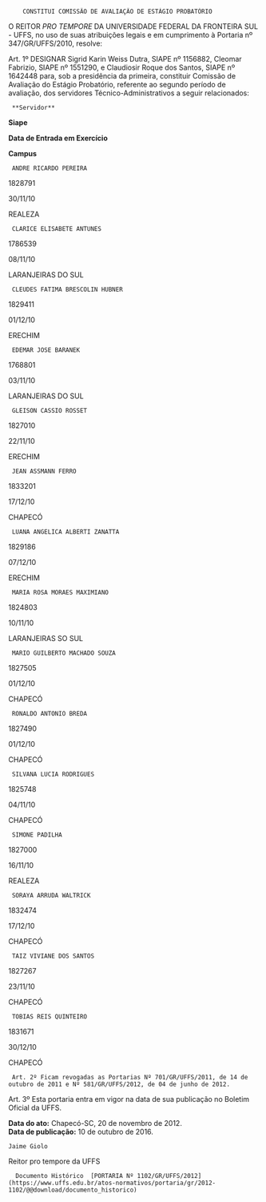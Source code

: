         CONSTITUI COMISSÃO DE AVALIAÇÃO DE ESTÁGIO PROBATÓRIO  

O REITOR *PRO TEMPORE* DA UNIVERSIDADE FEDERAL DA FRONTEIRA SUL - UFFS, no uso de suas atribuições legais e em cumprimento à Portaria nº 347/GR/UFFS/2010, resolve:

 Art. 1º DESIGNAR Sigrid Karin Weiss Dutra, SIAPE nº 1156882, Cleomar Fabrizio, SIAPE nº 1551290, e Claudiosir Roque dos Santos, SIAPE nº 1642448 para, sob a presidência da primeira, constituir Comissão de Avaliação do Estágio Probatório, referente ao segundo período de avaliação, dos servidores Técnico-Administrativos a seguir relacionados:

     **Servidor**

   **Siape**

   **Data de Entrada em Exercício**

   **Campus**

     ANDRE RICARDO PEREIRA

   1828791

   30/11/10

   REALEZA

     CLARICE ELISABETE ANTUNES

   1786539

   08/11/10

   LARANJEIRAS DO SUL

     CLEUDES FATIMA BRESCOLIN HUBNER

   1829411

   01/12/10

   ERECHIM

     EDEMAR JOSE BARANEK

   1768801

   03/11/10

   LARANJEIRAS DO SUL

     GLEISON CASSIO ROSSET

   1827010

   22/11/10

   ERECHIM

     JEAN ASSMANN FERRO

   1833201

   17/12/10

   CHAPECÓ

     LUANA ANGELICA ALBERTI ZANATTA

   1829186

   07/12/10

   ERECHIM

     MARIA ROSA MORAES MAXIMIANO

   1824803

   10/11/10

   LARANJEIRAS SO SUL

     MARIO GUILBERTO MACHADO SOUZA

   1827505

   01/12/10

   CHAPECÓ

     RONALDO ANTONIO BREDA

   1827490

   01/12/10

   CHAPECÓ

     SILVANA LUCIA RODRIGUES

   1825748

   04/11/10

   CHAPECÓ

     SIMONE PADILHA

   1827000

   16/11/10

   REALEZA

     SORAYA ARRUDA WALTRICK

   1832474

   17/12/10

   CHAPECÓ

     TAIZ VIVIANE DOS SANTOS

   1827267

   23/11/10

   CHAPECÓ

     TOBIAS REIS QUINTEIRO

   1831671

   30/12/10

   CHAPECÓ

     Art. 2º Ficam revogadas as Portarias Nº 701/GR/UFFS/2011, de 14 de outubro de 2011 e Nº 581/GR/UFFS/2012, de 04 de junho de 2012.

 Art. 3º Esta portaria entra em vigor na data de sua publicação no Boletim Oficial da UFFS.

  

   **Data do ato:** Chapecó-SC, 20 de novembro de 2012.   
 **Data de publicação:**  10 de outubro de 2016. 

    Jaime Giolo   
 Reitor pro tempore da UFFS 

      Documento Histórico  [PORTARIA Nº 1102/GR/UFFS/2012](https://www.uffs.edu.br/atos-normativos/portaria/gr/2012-1102/@@download/documento_historico)     
      